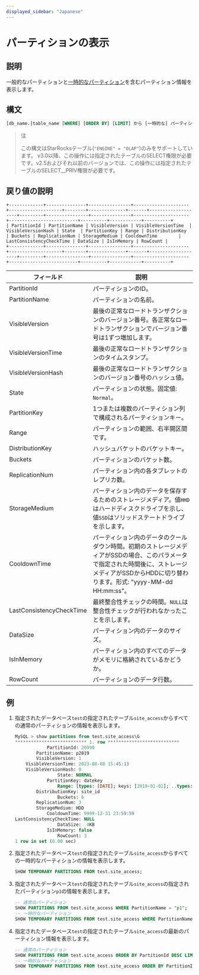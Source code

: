 ```yaml
---
displayed_sidebar: "Japanese"
---
```


# パーティションの表示

## 説明

一般的なパーティションと[一時的なパーティション](../../../table_design/Temporary_partition.md)を含むパーティション情報を表示します。

## 構文

```sql
[db_name.]table_name [WHERE] [ORDER BY] [LIMIT] から [一時的な] パーティションを表示
```

> 注
>
> この構文はStarRocksテーブル(`"ENGINE" = "OLAP"`)のみをサポートしています。
> v3.0以降、この操作には指定されたテーブルのSELECT権限が必要です。v2.5およびそれ以前のバージョンでは、この操作には指定されたテーブルのSELECT__PRIV権限が必要です。

## 戻り値の説明

```plaintext
+-------------+---------------+----------------+---------------------+--------------------+--------+--------------+-------+--------------------+---------+----------------+---------------+---------------------+--------------------------+----------+------------+----------+
| PartitionId | PartitionName | VisibleVersion | VisibleVersionTime  | VisibleVersionHash | State  | PartitionKey | Range | DistributionKey    | Buckets | ReplicationNum | StorageMedium | CooldownTime        | LastConsistencyCheckTime | DataSize | IsInMemory | RowCount |
+-------------+---------------+----------------+---------------------+--------------------+--------+--------------+-------+--------------------+---------+----------------+---------------+---------------------+--------------------------+----------+------------+----------+
```

| **フィールド**          | **説明**                                   |
| ------------------------ | ------------------------------------------ |
| PartitionId              | パーティションのID。                            |
| PartitionName            | パーティションの名前。                            |
| VisibleVersion           | 最後の正常なロードトランザクションのバージョン番号。各正常なロードトランザクションでバージョン番号は1ずつ増加します。 |
| VisibleVersionTime       | 最後の正常なロードトランザクションのタイムスタンプ。          |
| VisibleVersionHash       | 最後の正常なロードトランザクションのバージョン番号のハッシュ値。     |
| State                    | パーティションの状態。固定値: `Normal`。                   |
| PartitionKey             | 1つまたは複数のパーティション列で構成されるパーティションキー。       |
| Range                    | パーティションの範囲、右半開区間です。                        |
| DistributionKey          | ハッシュバケットのバケットキー。                          |
| Buckets                  | パーティションのバケット数。                          |
| ReplicationNum           | パーティション内の各タブレットのレプリカ数。                   |
| StorageMedium            | パーティション内のデータを保存するためのストレージメディア。値`HHD`はハードディスクドライブを示し、値`SSD`はソリッドステートドライブを示します。 |
| CooldownTime             | パーティション内のデータのクールダウン時間。初期のストレージメディアがSSDの場合、このパラメータで指定された時間後に、ストレージメディアがSSDからHDDに切り替わります。形式: "yyyy-MM-dd HH:mm:ss"。 |
| LastConsistencyCheckTime | 最終整合性チェックの時間。`NULL`は整合性チェックが行われなかったことを示します。  |
| DataSize                 | パーティション内のデータのサイズ。                      |
| IsInMemory               | パーティション内のすべてのデータがメモリに格納されているかどうか。       |
| RowCount                 | パーティションのデータ行数。                        |

## 例

1. 指定されたデータベース`test`の指定されたテーブル`site_access`からすべての通常のパーティションの情報を表示します。

    ```SQL
    MySQL > show partitions from test.site_access\G
    *************************** 1. row ***************************
                PartitionId: 20990
            PartitionName: p2019 
            VisibleVersion: 1
        VisibleVersionTime: 2023-08-08 15:45:13
        VisibleVersionHash: 0
                    State: NORMAL
                PartitionKey: datekey
                    Range: [types: [DATE]; keys: [2019-01-01]; ..types: [DATE]; keys: [2020-01-01]; )
            DistributionKey: site_id
                    Buckets: 6
            ReplicationNum: 3
            StorageMedium: HDD
                CooldownTime: 9999-12-31 23:59:59
    LastConsistencyCheckTime: NULL
                    DataSize:  4KB   
                IsInMemory: false
                    RowCount: 3 
    1 row in set (0.00 sec)
    ```

2. 指定されたデータベース`test`の指定されたテーブル`site_access`からすべての一時的なパーティションの情報を表示します。

    ```sql
    SHOW TEMPORARY PARTITIONS FROM test.site_access;
    ```

3. 指定されたデータベース`test`の指定されたテーブル`site_access`の指定されたパーティション`p1`の情報を表示します。

    ```sql
    -- 通常のパーティション
    SHOW PARTITIONS FROM test.site_access WHERE PartitionName = "p1";
    -- 一時的なパーティション
    SHOW TEMPORARY PARTITIONS FROM test.site_access WHERE PartitionName = "p1";
    ```

4. 指定されたデータベース`test`の指定されたテーブル`site_access`の最新のパーティション情報を表示します。

    ```sql
    -- 通常のパーティション
    SHOW PARTITIONS FROM test.site_access ORDER BY PartitionId DESC LIMIT 1;
    -- 一時的なパーティション
    SHOW TEMPORARY PARTITIONS FROM test.site_access ORDER BY PartitionId DESC LIMIT 1;
    ```